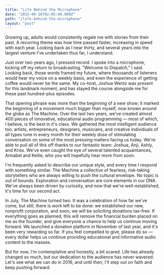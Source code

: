```yaml
---
title: "Life Behind the Microphone"
date: "2015-09-26T02:05:00.000Z"
path: "/life-behind-the-microphone"
layout: "post"
---
```

Growing up, adults would consistently regale me with stories from their past. A recurring theme was how time passed faster, increasing in speed with each year. Looking back as I near thirty, and several years into the largest venture I've undertaken thus far, I understand.

Just over two years ago, I pressed record. I spoke into a microphone, kicking off my return to broadcasting. "Welcome to Dispatch," I said. Looking back, those words framed my future, where thousands of listeners would hear my voice on a weekly basis, and even the experience of getting coffee would never be the same. My co-host, Joshua Wentz was present for this landmark moment, and has stayed the course alongside me for these past hundred-plus episodes.

That opening phrase was more than the beginning of a new show; it marked the beginning of a movement much bigger than myself, now known around the globe as The Machine. Over the last two years, we've created almost 400 pieces of innovative, educational audio programming &mdash; most of which, I believe, is the best in it's class. We gathered the most intelligent audience too: artists, entrepreneurs, designers, musicians, and creative individuals of all types tune in every month for their weekly dose of stimulating conversation on some of the most pressing matters facing us today. We're able to pull all of this off thanks to our fantastic team: Joshua, Anji, Ashly, and Kriss. We've even caught the eye of several talented acquaintances, Annabel and Kellie, who you will hopefully hear more from soon.

I'm frequently asked to describe our unique style, and every time I respond with something similar. The Machine a collective of fearless, risk-taking storytellers who are always willing to push the cultural envelope. No topic is out of bounds. Exploration and conversation are core elements in our DNA. We've always been driven by curiosity, and now that we're well-established, it's time for our second act.

In July, The Machine turned two. It was a celebration of how far we've come, but still, there is work left to be done: we established our new, nonprofit corporation, and soon, we will be soliciting donations tax-free. If everything goes as planned, this will remove the financial burden placed on me as the founder, and give everyone a chance to help us continue moving forward. We launched a donation platform in November of last year, and it's been very rewarding so far. If you feel compelled to give, please do so — every dollar helps us continue providing educational and informative audio content to the masses.

But for now, I'm contemplative and honestly, a bit scared. Life has already changed so much, but our dedication to the audience has never wavered. Let's see what we can do in 2016, and until then, I'll step out on faith and keep pushing forward.